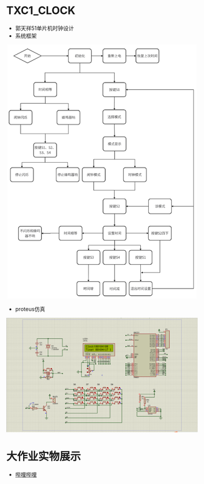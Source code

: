 # TXC1_CLOCK
- 郭天祥51单片机时钟设计
- 系统框架
<p align="center">
  <img src="https://github.com/LeonardoDiCaprio1/TXC1_CLOCK/blob/main/%E7%B3%BB%E7%BB%9F%E6%A1%86%E6%9E%B6.png"
    alt="Image description" width="500">
</p>

- proteus仿真
<p align="center">
  <img src="https://github.com/LeonardoDiCaprio1/TXC1_CLOCK/blob/main/results.png"
    alt="Image description" width="600">
</p>

# 大作业实物展示
- [哔哩哔哩](https://www.bilibili.com/video/BV1Sa4y127hj/)
